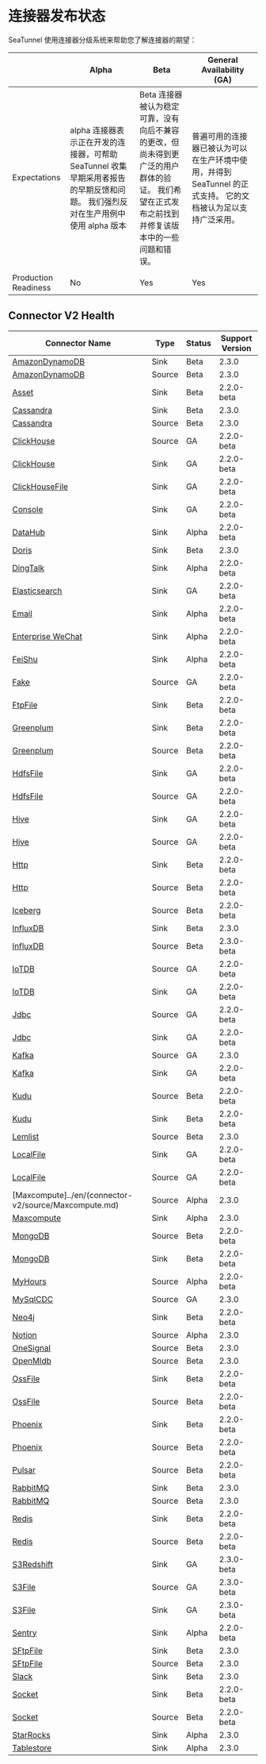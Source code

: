 # 连接器发布状态

SeaTunnel 使用连接器分级系统来帮助您了解连接器的期望：

|                      |                                    Alpha                                     |                                    Beta                                    |                  General Availability (GA)                   |
|----------------------|------------------------------------------------------------------------------|----------------------------------------------------------------------------|--------------------------------------------------------------|
| Expectations         | alpha 连接器表示正在开发的连接器，可帮助 SeaTunnel 收集早期采用者报告的早期反馈和问题。 我们强烈反对在生产用例中使用 alpha 版本 | Beta 连接器被认为稳定可靠，没有向后不兼容的更改，但尚未得到更广泛的用户群体的验证。 我们希望在正式发布之前找到并修复该版本中的一些问题和错误。 | 普遍可用的连接器已被认为可以在生产环境中使用，并得到 SeaTunnel 的正式支持。 它的文档被认为足以支持广泛采用。 |
|                      |                                                                              |                                                                            |                                                              |
| Production Readiness | No                                                                           | Yes                                                                        | Yes                                                          |

## Connector V2 Health

|                          Connector Name                           |  Type  | Status | Support Version |
|-------------------------------------------------------------------|--------|--------|-----------------|
| [AmazonDynamoDB](../en/connector-v2/sink/AmazonDynamoDB.md)       | Sink   | Beta   | 2.3.0           |
| [AmazonDynamoDB](../en/connector-v2/source/AmazonDynamoDB.md)     | Source | Beta   | 2.3.0           |
| [Asset](../en/connector-v2/sink/Assert.md)                        | Sink   | Beta   | 2.2.0-beta      |
| [Cassandra](../en/connector-v2/sink/Cassandra.md)                 | Sink   | Beta   | 2.3.0           |
| [Cassandra](../en/connector-v2/source/Cassandra.md)               | Source | Beta   | 2.3.0           |
| [ClickHouse](../en/connector-v2/source/Clickhouse.md)             | Source | GA     | 2.2.0-beta      |
| [ClickHouse](../en/connector-v2/sink/Clickhouse.md)               | Sink   | GA     | 2.2.0-beta      |
| [ClickHouseFile](../en/connector-v2/sink/ClickhouseFile.md)       | Sink   | GA     | 2.2.0-beta      |
| [Console](connector-v2/sink/Console.md)                           | Sink   | GA     | 2.2.0-beta      |
| [DataHub](../en/connector-v2/sink/Datahub.md)                     | Sink   | Alpha  | 2.2.0-beta      |
| [Doris](../en/connector-v2/sink/Doris.md)                         | Sink   | Beta   | 2.3.0           |
| [DingTalk](../en/connector-v2/sink/DingTalk.md)                   | Sink   | Alpha  | 2.2.0-beta      |
| [Elasticsearch](connector-v2/sink/Elasticsearch.md)               | Sink   | GA     | 2.2.0-beta      |
| [Email](connector-v2/sink/Email.md)                               | Sink   | Alpha  | 2.2.0-beta      |
| [Enterprise WeChat](../en/connector-v2/sink/Enterprise-WeChat.md) | Sink   | Alpha  | 2.2.0-beta      |
| [FeiShu](connector-v2/sink/Feishu.md)                             | Sink   | Alpha  | 2.2.0-beta      |
| [Fake](../en/connector-v2/source/FakeSource.md)                   | Source | GA     | 2.2.0-beta      |
| [FtpFile](../en/connector-v2/sink/FtpFile.md)                     | Sink   | Beta   | 2.2.0-beta      |
| [Greenplum](../en/connector-v2/sink/Greenplum.md)                 | Sink   | Beta   | 2.2.0-beta      |
| [Greenplum](../en/connector-v2/source/Greenplum.md)               | Source | Beta   | 2.2.0-beta      |
| [HdfsFile](connector-v2/sink/HdfsFile.md)                         | Sink   | GA     | 2.2.0-beta      |
| [HdfsFile](connector-v2/source/HdfsFile.md)                       | Source | GA     | 2.2.0-beta      |
| [Hive](../en/connector-v2/sink/Hive.md)                           | Sink   | GA     | 2.2.0-beta      |
| [Hive](../en/connector-v2/source/Hive.md)                         | Source | GA     | 2.2.0-beta      |
| [Http](connector-v2/sink/Http.md)                                 | Sink   | Beta   | 2.2.0-beta      |
| [Http](../en/connector-v2/source/Http.md)                         | Source | Beta   | 2.2.0-beta      |
| [Iceberg](../en/connector-v2/source/Iceberg.md)                   | Source | Beta   | 2.2.0-beta      |
| [InfluxDB](../en/connector-v2/sink/InfluxDB.md)                   | Sink   | Beta   | 2.3.0           |
| [InfluxDB](../en/connector-v2/source/InfluxDB.md)                 | Source | Beta   | 2.3.0-beta      |
| [IoTDB](../en/connector-v2/source/IoTDB.md)                       | Source | GA     | 2.2.0-beta      |
| [IoTDB](../en/connector-v2/sink/IoTDB.md)                         | Sink   | GA     | 2.2.0-beta      |
| [Jdbc](../en/connector-v2/source/Jdbc.md)                         | Source | GA     | 2.2.0-beta      |
| [Jdbc](connector-v2/sink/Jdbc.md)                                 | Sink   | GA     | 2.2.0-beta      |
| [Kafka](../en/connector-v2/source/kafka.md)                       | Source | GA     | 2.3.0           |
| [Kafka](connector-v2/sink/Kafka.md)                               | Sink   | GA     | 2.2.0-beta      |
| [Kudu](../en/connector-v2/source/Kudu.md)                         | Source | Beta   | 2.2.0-beta      |
| [Kudu](../en/connector-v2/sink/Kudu.md)                           | Sink   | Beta   | 2.2.0-beta      |
| [Lemlist](../en/connector-v2/source/Lemlist.md)                   | Source | Beta   | 2.3.0           |
| [LocalFile](../en/connector-v2/sink/LocalFile.md)                 | Sink   | GA     | 2.2.0-beta      |
| [LocalFile](../en/connector-v2/source/LocalFile.md)               | Source | GA     | 2.2.0-beta      |
| [Maxcompute]../en/(connector-v2/source/Maxcompute.md)             | Source | Alpha  | 2.3.0           |
| [Maxcompute](../en/connector-v2/sink/Maxcompute.md)               | Sink   | Alpha  | 2.3.0           |
| [MongoDB](../en/connector-v2/source/MongoDB.md)                   | Source | Beta   | 2.2.0-beta      |
| [MongoDB](../en/connector-v2/sink/MongoDB.md)                     | Sink   | Beta   | 2.2.0-beta      |
| [MyHours](../en/connector-v2/source/MyHours.md)                   | Source | Alpha  | 2.2.0-beta      |
| [MySqlCDC](../en/connector-v2/source/MySQL-CDC.md)                | Source | GA     | 2.3.0           |
| [Neo4j](../en/connector-v2/sink/Neo4j.md)                         | Sink   | Beta   | 2.2.0-beta      |
| [Notion](../en/connector-v2/source/Notion.md)                     | Source | Alpha  | 2.3.0           |
| [OneSignal](../en/connector-v2/source/OneSignal.md)               | Source | Beta   | 2.3.0           |
| [OpenMldb](../en/connector-v2/source/OpenMldb.md)                 | Source | Beta   | 2.3.0           |
| [OssFile](../en/connector-v2/sink/OssFile.md)                     | Sink   | Beta   | 2.2.0-beta      |
| [OssFile](../en/connector-v2/source/OssFile.md)                   | Source | Beta   | 2.2.0-beta      |
| [Phoenix](../en/connector-v2/sink/Phoenix.md)                     | Sink   | Beta   | 2.2.0-beta      |
| [Phoenix](../en/connector-v2/source/Phoenix.md)                   | Source | Beta   | 2.2.0-beta      |
| [Pulsar](../en/connector-v2/source/Pulsar.md)                     | Source | Beta   | 2.2.0-beta      |
| [RabbitMQ](../en/connector-v2/sink/Rabbitmq.md)                   | Sink   | Beta   | 2.3.0           |
| [RabbitMQ](../en/connector-v2/source/Rabbitmq.md)                 | Source | Beta   | 2.3.0           |
| [Redis](../en/connector-v2/sink/Redis.md)                         | Sink   | Beta   | 2.2.0-beta      |
| [Redis](../en/connector-v2/source/Redis.md)                       | Source | Beta   | 2.2.0-beta      |
| [S3Redshift](../en/connector-v2/sink/S3-Redshift.md)              | Sink   | GA     | 2.3.0-beta      |
| [S3File](../en/connector-v2/source/S3File.md)                     | Source | GA     | 2.3.0-beta      |
| [S3File](../en/connector-v2/sink/S3File.md)                       | Sink   | GA     | 2.3.0-beta      |
| [Sentry](../en/connector-v2/sink/Sentry.md)                       | Sink   | Alpha  | 2.2.0-beta      |
| [SFtpFile](../en/connector-v2/sink/SftpFile.md)                   | Sink   | Beta   | 2.3.0           |
| [SFtpFile](../en/connector-v2/source/SftpFile.md)                 | Source | Beta   | 2.3.0           |
| [Slack](../en/connector-v2/sink/Slack.md)                         | Sink   | Beta   | 2.3.0           |
| [Socket](../en/connector-v2/sink/Socket.md)                       | Sink   | Beta   | 2.2.0-beta      |
| [Socket](../en/connector-v2/source/Socket.md)                     | Source | Beta   | 2.2.0-beta      |
| [StarRocks](../en/connector-v2/sink/StarRocks.md)                 | Sink   | Alpha  | 2.3.0           |
| [Tablestore](../en/connector-v2/sink/Tablestore.md)               | Sink   | Alpha  | 2.3.0           |

